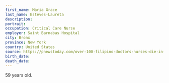 ```yaml
---
first_name: Maria Grace
last_name: Esteves-Laureta
description: 
portrait: 
occupation: Critical Care Nurse
employer: Saint Barnabas Hospital
city: Bronx
province: New York
country: United States
source: https://pnewstoday.com/over-100-filipino-doctors-nurses-die-in-covid-19-war-in-us-uk-phl/
birth_date: 
death_date: 
---
```


59 years old.